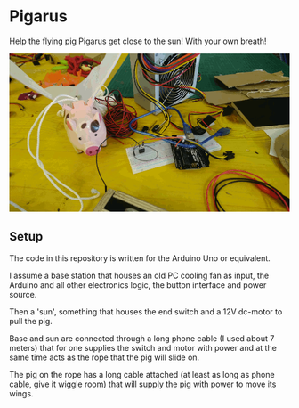 # Pigarus

Help the flying pig Pigarus get close to the sun! With your own breath!

![Pigarus gif](assets/pigarus.gif)

## Setup

The code in this repository is written for the Arduino Uno or equivalent.

I assume a base station that houses an old PC cooling fan as input, the Arduino and all other electronics logic, the button interface and power source.

Then a 'sun', something that houses the end switch and a 12V dc-motor to pull the pig.

Base and sun are connected through a long phone cable (I used about 7 meters) that for one supplies the switch and motor with power and at the same time acts as the rope that the pig will slide on.

The pig on the rope has a long cable attached (at least as long as phone cable, give it wiggle room) that will supply the pig with power to move its wings.
